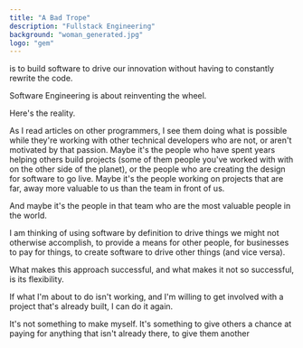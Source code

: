```yaml
---
title: "A Bad Trope"
description: "Fullstack Engineering"
background: "woman_generated.jpg"
logo: "gem"
---
```


is to build software to drive our innovation without having to constantly rewrite the code.

Software Engineering is about reinventing the wheel.

Here's the reality.

As I read articles on other programmers, I see them doing what is possible while they're working with other technical developers who are not, or aren't motivated by that passion. Maybe it's the people who have spent years helping others build projects (some of them people you've worked with with on the other side of the planet), or the people who are creating the design for software to go live. Maybe it's the people working on projects that are far, away more valuable to us than the team in front of us.

And maybe it's the people in that team who are the most valuable people in the world.

I am thinking of using software by definition to drive things we might not otherwise accomplish, to provide a means for other people, for businesses to pay for things, to create software to drive other things (and vice versa).

What makes this approach successful, and what makes it not so successful, is its flexibility.

If what I'm about to do isn't working, and I'm willing to get involved with a project that's already built, I can do it again.

It's not something to make myself. It's something to give others a chance at paying for anything that isn't already there, to give them another
